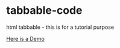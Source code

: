 # tabbable-code
html tabbable - this is for a tutorial purpose 

[Here is a Demo](https://ronalyn24.github.io/tabbable-development-02/)



